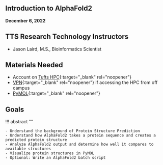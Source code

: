 ## Introduction to AlphaFold2

**December 6, 2022**

## TTS Research Technology Instructors

- Jason Laird, M.S., Bioinformatics Scientist


## Materials Needed

- Account on [Tufts HPC](https://access.tufts.edu/research-cluster-account){:target="_blank" rel="noopener"}
- [VPN](https://access.tufts.edu/vpn){:target="_blank" rel="noopener"} if accessing the HPC from off campus
- [PyMOL](https://access.tufts.edu/pymol){:target="_blank" rel="noopener"}

## Goals

!!! abstract ""

    - Understand the background of Protein Structure Prediction
    - Understand how AlphaFold2 takes a protein sequence and creates a predicted protein structure
    - Analyze AlphaFold2 output and determine how well it compares to available structures
    - Visualize protein structures in PyMOL
    - Optional: Write an AlphaFold2 batch script
